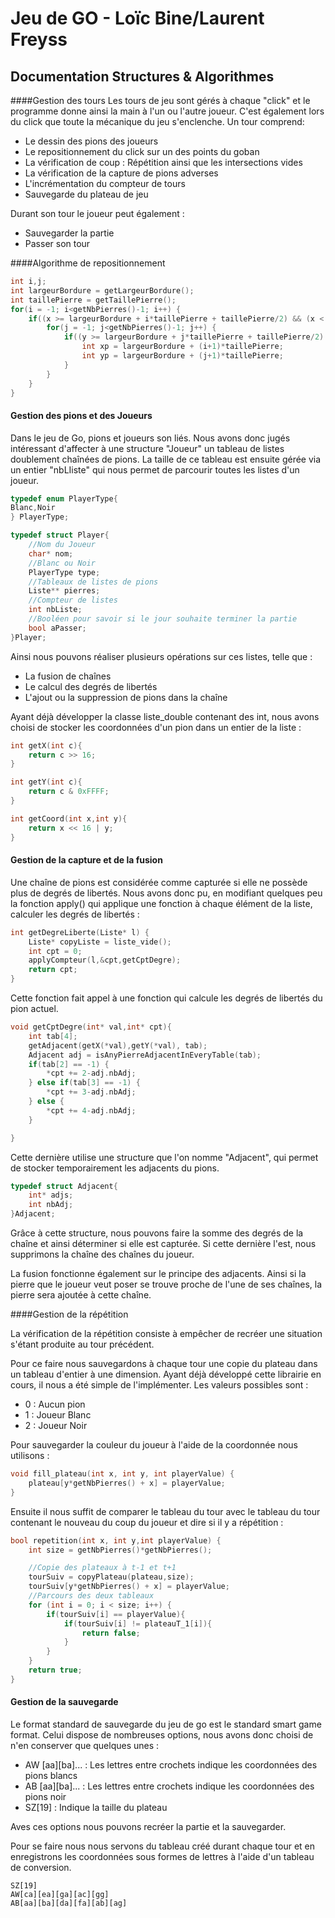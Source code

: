 Jeu de GO - Loïc Bine/Laurent Freyss
===================
Documentation Structures & Algorithmes
--------------------------------------------
####Gestion des tours
Les tours de jeu sont gérés à chaque "click" et le programme donne ainsi la main à l'un ou l'autre joueur.
C'est également lors du click que toute la mécanique du jeu s'enclenche.
Un tour comprend:

 - Le dessin des pions des joueurs
 - Le repositionnement du click sur un des points du goban
 - La vérification de coup : Répétition ainsi que les intersections vides
 - La vérification de la capture de pions adverses
 - L'incrémentation du compteur de tours
 - Sauvegarde du plateau de jeu

Durant son tour le joueur peut également :

 - Sauvegarder la partie
 - Passer son tour

####Algorithme de repositionnement
```c
int i,j;
int largeurBordure = getLargeurBordure();
int taillePierre = getTaillePierre();
for(i = -1; i<getNbPierres()-1; i++) {
	if((x >= largeurBordure + i*taillePierre + taillePierre/2) && (x < largeurBordure + (i+1)*taillePierre + taillePierre/2)) {
		for(j = -1; j<getNbPierres()-1; j++) {
			if((y >= largeurBordure + j*taillePierre + taillePierre/2) &&  (y < largeurBordure + (j+1)*taillePierre + taillePierre/2)) {
				int xp = largeurBordure + (i+1)*taillePierre;
				int yp = largeurBordure + (j+1)*taillePierre;
			}
		}
	}
}
```
#### Gestion des pions et des Joueurs
Dans le jeu de Go, pions et joueurs son liés. Nous avons donc jugés intéressant d'affecter à une structure "Joueur" un tableau de listes doublement chaînées de pions.
 La taille de ce tableau est ensuite gérée via un entier "nbLIiste" qui nous permet de parcourir toutes les listes d'un joueur.
```c
typedef enum PlayerType{
Blanc,Noir
} PlayerType;

typedef struct Player{
	//Nom du Joueur
	char* nom;
	//Blanc ou Noir
	PlayerType type;
	//Tableaux de listes de pions
	Liste** pierres;
	//Compteur de listes
	int nbListe;
	//Booléen pour savoir si le jour souhaite terminer la partie
	bool aPasser;
}Player;
```
Ainsi nous pouvons réaliser plusieurs opérations sur ces listes, telle que :

 - La fusion de chaînes
 - Le calcul des degrés de libertés
 - L'ajout ou la suppression de pions dans la chaîne

Ayant déjà développer la classe liste_double contenant des int, nous avons choisi de stocker les coordonnées d'un pion dans un entier de la liste :
```c
int getX(int c){
	return c >> 16;
}

int getY(int c){
	return c & 0xFFFF;
}

int getCoord(int x,int y){
	return x << 16 | y;
}
```
#### Gestion de la capture et de la fusion

Une chaîne de pions est considérée comme capturée si elle ne possède plus de degrés de libertés.
Nous avons donc pu, en modifiant quelques peu la fonction apply() qui applique une fonction à chaque élément de la liste, calculer les degrés de libertés :
```c
int getDegreLiberte(Liste* l) {
	Liste* copyListe = liste_vide();
	int cpt = 0;
	applyCompteur(l,&cpt,getCptDegre);
	return cpt;
}
```

Cette fonction fait appel à une fonction qui calcule les degrés de libertés du pion actuel.
```c
void getCptDegre(int* val,int* cpt){
	int tab[4];
	getAdjacent(getX(*val),getY(*val), tab);
	Adjacent adj = isAnyPierreAdjacentInEveryTable(tab);
	if(tab[2] == -1) {
		*cpt += 2-adj.nbAdj;
	} else if(tab[3] == -1) {
		*cpt += 3-adj.nbAdj;
	} else {
		*cpt += 4-adj.nbAdj;
	}

}
```
Cette dernière utilise une structure que l'on nomme "Adjacent", qui permet de stocker temporairement les adjacents du pions.
```c
typedef struct Adjacent{
	int* adjs;
	int nbAdj;
}Adjacent;
```
Grâce à cette structure, nous pouvons faire la somme des degrés de la chaîne et ainsi déterminer si elle est capturée. Si cette dernière l'est, nous supprimons la chaîne des chaînes du joueur.

La fusion fonctionne également sur le principe des adjacents. Ainsi si la pierre que le joueur veut poser se trouve proche de l'une de ses chaînes, la pierre sera ajoutée à cette chaîne.

####Gestion de la répétition

La vérification de la répétition consiste à empêcher de recréer une situation s'étant produite au tour précédent.

Pour ce faire nous sauvegardons à chaque tour une copie du plateau dans un tableau d'entier à une dimension. Ayant déjà développé cette librairie en cours, il nous a été simple de l'implémenter.
Les valeurs possibles sont :

 - 0 : Aucun pion
 - 1 : Joueur Blanc
 - 2 : Joueur Noir

Pour sauvegarder la couleur du joueur à l'aide de la coordonnée nous utilisons :
```c
void fill_plateau(int x, int y, int playerValue) {
	plateau[y*getNbPierres() + x] = playerValue;
}
```

Ensuite il nous suffit de comparer le tableau du tour avec le tableau du tour contenant le nouveau du coup du joueur et dire si il y a répétition :
```c
bool repetition(int x, int y,int playerValue) {
	int size = getNbPierres()*getNbPierres();

	//Copie des plateaux à t-1 et t+1
	tourSuiv = copyPlateau(plateau,size);
	tourSuiv[y*getNbPierres() + x] = playerValue;
	//Parcours des deux tableaux
	for (int i = 0; i < size; i++) {
		if(tourSuiv[i] == playerValue){
			if(tourSuiv[i] != plateauT_1[i]){
				return false;
			}
		}
	}
	return true;
}
```
#### Gestion de la sauvegarde
Le format standard de sauvegarde du jeu de go est le standard smart game format.
Celui dispose de nombreuses options, nous avons donc choisi de n'en conserver que quelques unes :

 - AW [aa][ba]... : Les lettres entre crochets indique les coordonnées des pions blancs
 - AB [aa][ba]... : Les lettres entre crochets indique les coordonnées des pions noir
 - SZ[19] : Indique la taille du plateau

Aves ces options nous pouvons recréer la partie et la sauvegarder.

Pour se faire nous nous servons du tableau créé durant chaque tour et en enregistrons les coordonnées sous formes de lettres à l'aide d'un tableau de conversion.

```
SZ[19]
AW[ca][ea][ga][ac][gg]
AB[aa][ba][da][fa][ab][ag]
```
